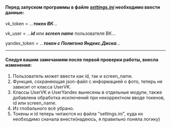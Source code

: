 #### Перед запуском программы в файле <u>_settings.ini_</u> необходимо ввести данные:

vk_token = ...***токен ВК***...

vk_user = ...***id*** или ***screen name*** пользователя ВК...

yandex_token = ...***токен с Полигона Яндекс.Диска***...

___
#### Следуя вашим замечаниям после первой проверки работы, внесла изменения:
1. Пользователь может ввести как id, так и screen_name.
2. Функция, сохраняющая json-файл с информацией о фото, теперь не зависит от класса UserVK.
3. Классы UserVK и UserYandex вынесены в отдельные модули, также добавлена обработка исключений при некорректном вводе токенов, id или screen_name.
4. Из глобального всё убрано.
5. Токены и id теперь читаются из файла "settings.ini", куда их необходимо сначала внести(надеюсь, я правильно поняла логику)

